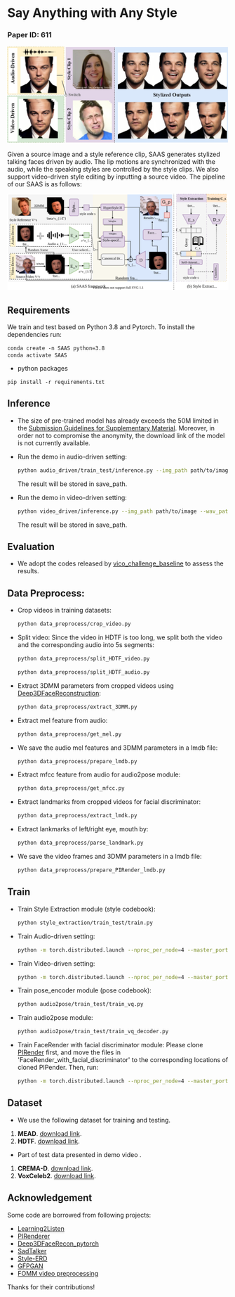 # Say Anything with Any Style

### Paper ID: 611

![visualization](demo/teaser.jpg)

Given a source image and a style reference clip, SAAS generates stylized talking faces driven by audio. The lip motions are synchronized with the audio, while the speaking styles are controlled by the style clips. We also support video-driven style editing by inputting a source video. The pipeline of our SAAS is as follows:

![visualization](demo/pipeline.svg)

## Requirements
We train and test based on Python 3.8 and Pytorch. To install the dependencies run:
```
conda create -n SAAS python=3.8
conda activate SAAS
```

- python packages
```
pip install -r requirements.txt
```

## Inference

- The size of pre-trained model has already exceeds the 50M limited in the [Submission Guidelines for Supplementary Material](https://aaai.org/aaai-conference/aaai-24-supplementary-material/). Moreover, in order not to compromise the anonymity, the download link of the model is not currently available.

- Run the demo in audio-driven setting:
    ```bash
    python audio_driven/train_test/inference.py --img_path path/to/image --wav_path path/to/audio --img_3DMM_path path/to/img_3DMM --style_path path/to/style --save_path path/to/save
    ```
  The result will be stored in save_path.

- Run the demo in video-driven setting:
    ```bash
    python video_driven/inference.py --img_path path/to/image --wav_path path/to/audio --video_3DMM_path path/to/video_3DMM --style_path path/to/style --save_path path/to/save
    ```
  The result will be stored in save_path.

## Evaluation
- We adopt the codes released by [vico_challenge_baseline](https://github.com/dc3ea9f/vico_challenge_baseline/tree/main/evaluations) to assess the results.

## Data Preprocess:
- Crop videos in training datasets:
    ```bash
    python data_preprocess/crop_video.py
    ```
- Split video: Since the video in HDTF is too long, we split both the video and the corresponding audio into 5s segments:
    ```bash
    python data_preprocess/split_HDTF_video.py
    ```

    ```bash
    python data_preprocess/split_HDTF_audio.py
    ```
- Extract 3DMM parameters from cropped videos using [Deep3DFaceReconstruction](https://github.com/microsoft/Deep3DFaceReconstruction):
    ```bash
    python data_preprocess/extract_3DMM.py
    ```
- Extract mel feature from audio:
    ```bash
    python data_preprocess/get_mel.py
    ```
- We save the audio mel features and 3DMM parameters in a lmdb file:
    ```bash
    python data_preprocess/prepare_lmdb.py
    ```
- Extract mfcc feature from audio for audio2pose module:
    ```bash
    python data_preprocess/get_mfcc.py
    ```
- Extract landmarks from cropped videos for facial discriminator:
    ```bash
    python data_preprocess/extract_lmdk.py
    ```
- Extract lankmarks of left/right eye, mouth by:
    ```bash
    python data_preprocess/parse_landmark.py
    ```
- We save the video frames and 3DMM parameters in a lmdb file:
    ```bash
    python data_preprocess/prepare_PIRender_lmdb.py
    ```
## Train
- Train Style Extraction module (style codebook):
    ```bash
    python style_extraction/train_test/train.py
    ```
- Train Audio-driven setting:
    ```bash
    python -m torch.distributed.launch --nproc_per_node=4 --master_port 12344 audio_driven/train_test/train.py
    ```
- Train Video-driven setting:
    ```bash
    python -m torch.distributed.launch --nproc_per_node=4 --master_port 12344 video_driven/train.py
    ```
- Train pose_encoder module (pose codebook):
    ```bash
    python audio2pose/train_test/train_vq.py
    ```
- Train audio2pose module:
    ```bash
    python audio2pose/train_test/train_vq_decoder.py
    ```
- Train FaceRender with facial discriminator module:
Please clone [PIRender](https://github.com/RenYurui/PIRender) first, and move the files in 'FaceRender_with_facial_discriminator' to the corresponding locations of cloned PIPender. Then, run:
    ```bash
    python -m torch.distributed.launch --nproc_per_node=4 --master_port 12344 train_dis.py
    ```
## Dataset
- We use the following dataset for training and testing.
1) **MEAD**. [download link](https://wywu.github.io/projects/MEAD/MEAD.html).
2) **HDTF**. [download link](https://github.com/MRzzm/HDTF).
- Part of test data presented in demo video .
1) **CREMA-D**. [download link](https://github.com/CheyneyComputerScience/CREMA-D).
1) **VoxCeleb2**. [download link](https://www.robots.ox.ac.uk/~vgg/data/voxceleb/vox2.html).

## Acknowledgement
Some code are borrowed from following projects:
* [Learning2Listen](https://github.com/evonneng/learning2listen)
* [PIRenderer](https://github.com/RenYurui/PIRender)
* [Deep3DFaceRecon_pytorch](https://github.com/sicxu/Deep3DFaceRecon_pytorch)
* [SadTalker](https://github.com/OpenTalker/SadTalker)
* [Style-ERD](https://github.com/tianxintao/Online-Motion-Style-Transfer)
* [GFPGAN](https://github.com/TencentARC/GFPGAN)
* [FOMM video preprocessing](https://github.com/AliaksandrSiarohin/video-preprocessing)

Thanks for their contributions!